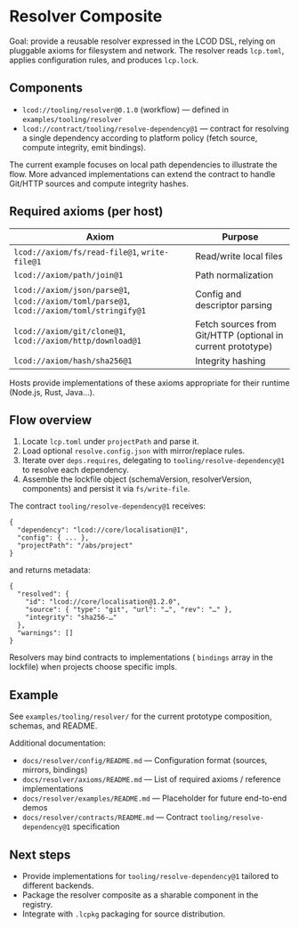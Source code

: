 # Resolver Composite

Goal: provide a reusable resolver expressed in the LCOD DSL, relying on pluggable axioms for filesystem and network. The resolver reads `lcp.toml`, applies configuration rules, and produces `lcp.lock`.

## Components

- `lcod://tooling/resolver@0.1.0` (workflow) — defined in `examples/tooling/resolver`
- `lcod://contract/tooling/resolve-dependency@1` — contract for resolving a single dependency according to platform policy (fetch source, compute integrity, emit bindings).

The current example focuses on local path dependencies to illustrate the flow. More advanced implementations can extend the contract to handle Git/HTTP sources and compute integrity hashes.

## Required axioms (per host)

| Axiom | Purpose |
|-------|---------|
| `lcod://axiom/fs/read-file@1`, `write-file@1` | Read/write local files |
| `lcod://axiom/path/join@1` | Path normalization |
| `lcod://axiom/json/parse@1`, `lcod://axiom/toml/parse@1`, `lcod://axiom/toml/stringify@1` | Config and descriptor parsing |
| `lcod://axiom/git/clone@1`, `lcod://axiom/http/download@1` | Fetch sources from Git/HTTP (optional in current prototype) |
| `lcod://axiom/hash/sha256@1` | Integrity hashing |

Hosts provide implementations of these axioms appropriate for their runtime (Node.js, Rust, Java…).

## Flow overview

1. Locate `lcp.toml` under `projectPath` and parse it.
2. Load optional `resolve.config.json` with mirror/replace rules.
3. Iterate over `deps.requires`, delegating to `tooling/resolve-dependency@1` to resolve each dependency.
4. Assemble the lockfile object (schemaVersion, resolverVersion, components) and persist it via `fs/write-file`.

The contract `tooling/resolve-dependency@1` receives:

```
{
  "dependency": "lcod://core/localisation@1",
  "config": { ... },
  "projectPath": "/abs/project"
}
```

and returns metadata:

```
{
  "resolved": {
    "id": "lcod://core/localisation@1.2.0",
    "source": { "type": "git", "url": "…", "rev": "…" },
    "integrity": "sha256-…"
  },
  "warnings": []
}
```

Resolvers may bind contracts to implementations (
`bindings` array in the lockfile) when projects choose specific impls.

## Example

See `examples/tooling/resolver/` for the current prototype composition, schemas, and README.

Additional documentation:
- `docs/resolver/config/README.md` — Configuration format (sources, mirrors, bindings)
- `docs/resolver/axioms/README.md` — List of required axioms / reference implementations
- `docs/resolver/examples/README.md` — Placeholder for future end-to-end demos
- `docs/resolver/contracts/README.md` — Contract `tooling/resolve-dependency@1` specification

## Next steps

- Provide implementations for `tooling/resolve-dependency@1` tailored to different backends.
- Package the resolver composite as a sharable component in the registry.
- Integrate with `.lcpkg` packaging for source distribution.
